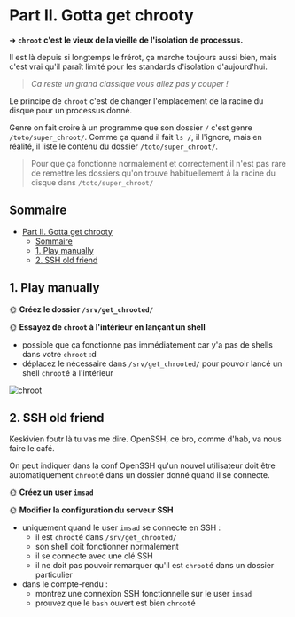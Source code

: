 # Part II. Gotta get chrooty

➜ **`chroot` c'est le vieux de la vieille de l'isolation de processus.** 

Il est là depuis si longtemps le frérot, ça marche toujours aussi bien, mais c'est vrai qu'il paraît limité pour les standards d'isolation d'aujourd'hui.

> *Ca reste un grand classique vous allez pas y couper !*

Le principe de `chroot` c'est de changer l'emplacement de la racine du disque pour un processus donné.

Genre on fait croire à un programme que son dossier `/` c'est genre `/toto/super_chroot/`. Comme ça quand il fait `ls /`, il l'ignore, mais en réalité, il liste le contenu du dossier `/toto/super_chroot/`.

> Pour que ça fonctionne normalement et correctement il n'est pas rare de remettre les dossiers qu'on trouve habituellement à la racine du disque dans `/toto/super_chroot/`

## Sommaire

- [Part II. Gotta get chrooty](#part-ii-gotta-get-chrooty)
  - [Sommaire](#sommaire)
  - [1. Play manually](#1-play-manually)
  - [2. SSH old friend](#2-ssh-old-friend)

## 1. Play manually

🌞 **Créez le dossier `/srv/get_chrooted/`**

🌞 **Essayez de `chroot` à l'intérieur en lançant un shell**

- possible que ça fonctionne pas immédiatement car y'a pas de shells dans votre `chroot` :d
- déplacez le nécessaire dans `/srv/get_chrooted/` pour pouvoir lancé un shell `chroot`é à l'intérieur

![chroot](./img/chroot.gif)

## 2. SSH old friend

Keskivien foutr là tu vas me dire. OpenSSH, ce bro, comme d'hab, va nous faire le café.

On peut indiquer dans la conf OpenSSH qu'un nouvel utilisateur doit être automatiquement `chroot`é dans un dossier donné quand il se connecte.

🌞 **Créez un user `imsad`**

🌞 **Modifier la configuration du serveur SSH**

- uniquement quand le user `imsad` se connecte en SSH :
  - il est `chroot`é dans `/srv/get_chrooted/`
  - son shell doit fonctionner normalement
  - il se connecte avec une clé SSH
  - il ne doit pas pouvoir remarquer qu'il est `chroot`é dans un dossier particulier
- dans le compte-rendu :
  - montrez une connexion SSH fonctionnelle sur le user `imsad`
  - prouvez que le `bash` ouvert est bien `chroot`é
